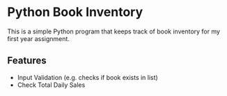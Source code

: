 # Python Book Inventory

This is a simple Python program that keeps track of book inventory for my first year assignment.

## Features
- Input Validation (e.g. checks if book exists in list)
- Check Total Daily Sales
